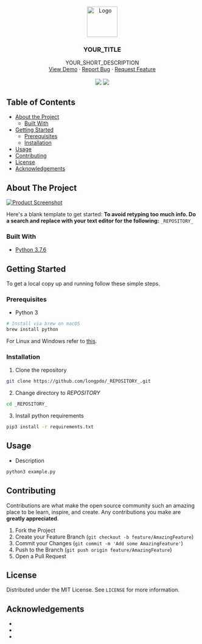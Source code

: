 <!-- MARKDOWN LINKS & IMAGES -->
[product-screenshot]: images/screenshot.png

<!-- PROJECT LOGO -->
<br />
<p align="center">
  <a href="https://github.com/longpdo/_REPOSITORY_">
    <img src="images/logo.png" alt="Logo" width="80" height="80">
  </a>

  <h3 align="center">YOUR_TITLE</h3>

  <p align="center">
    YOUR_SHORT_DESCRIPTION
    <br />
    <a href="https://github.com/longpdo/_REPOSITORY_">View Demo</a>
    ·
    <a href="https://github.com/longpdo/_REPOSITORY_/issues">Report Bug</a>
    ·
    <a href="https://github.com/longpdo/_REPOSITORY_/issues">Request Feature</a>
    <br />
    <br />
    <a href="https://github.com/longpdo/_REPOSITORY_/issues"><img src="https://badgen.net/github/open-issues/longpdo/_REPOSITORY_" /></a>
    <a href="LICENSE"><img src="https://badgen.net/github/license/longpdo/_REPOSITORY_" /></a>
  </p>
</p>

<!-- TABLE OF CONTENTS -->
## Table of Contents
* [About the Project](#about-the-project)
  * [Built With](#built-with)
* [Getting Started](#getting-started)
  * [Prerequisites](#prerequisites)
  * [Installation](#installation)
* [Usage](#usage)
* [Contributing](#contributing)
* [License](#license)
* [Acknowledgements](#acknowledgements)

<!-- ABOUT THE PROJECT -->
## About The Project
[![Product Screenshot][product-screenshot]](https://example.com)

Here's a blank template to get started:
**To avoid retyping too much info. Do a search and replace with your text editor for the following:**
`_REPOSITORY_`

### Built With
* [Python 3.7.6](https://www.python.org/downloads/)

<!-- GETTING STARTED -->
## Getting Started
To get a local copy up and running follow these simple steps.

### Prerequisites
* Python 3
```sh
# Install via brew on macOS
brew install python
```
For Linux and Windows refer to [this](https://realpython.com/installing-python/).

### Installation
1. Clone the repository
```sh
git clone https://github.com/longpdo/_REPOSITORY_.git
```
2. Change directory to _REPOSITORY_
```sh
cd _REPOSITORY_
```
3. Install python requirements
```sh
pip3 install -r requirements.txt
```

<!-- USAGE EXAMPLES -->
## Usage
* Description
```sh
python3 example.py
```

<!-- CONTRIBUTING -->
## Contributing
Contributions are what make the open source community such an amazing place to be learn, inspire, and create. Any contributions you make are **greatly appreciated**.

1. Fork the Project
2. Create your Feature Branch (`git checkout -b feature/AmazingFeature`)
3. Commit your Changes (`git commit -m 'Add some AmazingFeature'`)
4. Push to the Branch (`git push origin feature/AmazingFeature`)
5. Open a Pull Request

<!-- LICENSE -->
## License
Distributed under the MIT License. See `LICENSE` for more information.

<!-- ACKNOWLEDGEMENTS -->
## Acknowledgements
* []()
* []()
* []()
